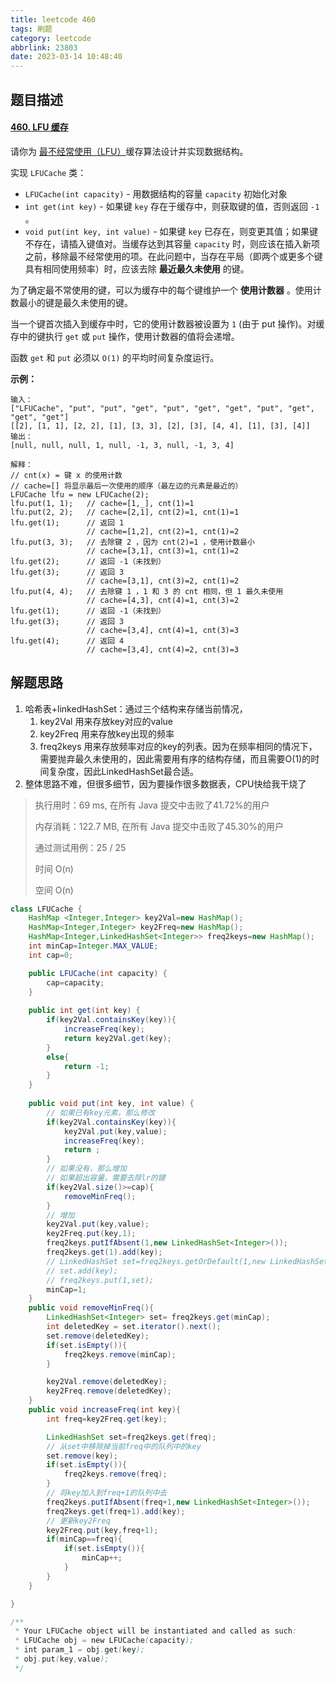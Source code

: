```yaml
---
title: leetcode 460
tags: 刷题
category: leetcode
abbrlink: 23803
date: 2023-03-14 10:48:40
---
```




## 题目描述

#### [460. LFU 缓存](https://leetcode.cn/problems/lfu-cache/)



请你为 [最不经常使用（LFU）](https://baike.baidu.com/item/缓存算法)缓存算法设计并实现数据结构。

实现 `LFUCache` 类：

- `LFUCache(int capacity)` - 用数据结构的容量 `capacity` 初始化对象
- `int get(int key)` - 如果键 `key` 存在于缓存中，则获取键的值，否则返回 `-1` 。
- `void put(int key, int value)` - 如果键 `key` 已存在，则变更其值；如果键不存在，请插入键值对。当缓存达到其容量 `capacity` 时，则应该在插入新项之前，移除最不经常使用的项。在此问题中，当存在平局（即两个或更多个键具有相同使用频率）时，应该去除 **最近最久未使用** 的键。

为了确定最不常使用的键，可以为缓存中的每个键维护一个 **使用计数器** 。使用计数最小的键是最久未使用的键。

当一个键首次插入到缓存中时，它的使用计数器被设置为 `1` (由于 put 操作)。对缓存中的键执行 `get` 或 `put` 操作，使用计数器的值将会递增。

函数 `get` 和 `put` 必须以 `O(1)` 的平均时间复杂度运行。

 

**示例：**

```
输入：
["LFUCache", "put", "put", "get", "put", "get", "get", "put", "get", "get", "get"]
[[2], [1, 1], [2, 2], [1], [3, 3], [2], [3], [4, 4], [1], [3], [4]]
输出：
[null, null, null, 1, null, -1, 3, null, -1, 3, 4]

解释：
// cnt(x) = 键 x 的使用计数
// cache=[] 将显示最后一次使用的顺序（最左边的元素是最近的）
LFUCache lfu = new LFUCache(2);
lfu.put(1, 1);   // cache=[1,_], cnt(1)=1
lfu.put(2, 2);   // cache=[2,1], cnt(2)=1, cnt(1)=1
lfu.get(1);      // 返回 1
                 // cache=[1,2], cnt(2)=1, cnt(1)=2
lfu.put(3, 3);   // 去除键 2 ，因为 cnt(2)=1 ，使用计数最小
                 // cache=[3,1], cnt(3)=1, cnt(1)=2
lfu.get(2);      // 返回 -1（未找到）
lfu.get(3);      // 返回 3
                 // cache=[3,1], cnt(3)=2, cnt(1)=2
lfu.put(4, 4);   // 去除键 1 ，1 和 3 的 cnt 相同，但 1 最久未使用
                 // cache=[4,3], cnt(4)=1, cnt(3)=2
lfu.get(1);      // 返回 -1（未找到）
lfu.get(3);      // 返回 3
                 // cache=[3,4], cnt(4)=1, cnt(3)=3
lfu.get(4);      // 返回 4
                 // cache=[3,4], cnt(4)=2, cnt(3)=3
```

## 解题思路

1. 哈希表+linkedHashSet：通过三个结构来存储当前情况，
   1. key2Val 用来存放key对应的value
   2. key2Freq 用来存放key出现的频率
   3. freq2keys 用来存放频率对应的key的列表。因为在频率相同的情况下，需要抛弃最久未使用的，因此需要用有序的结构存储，而且需要O(1)的时间复杂度，因此LinkedHashSet最合适。
2. 整体思路不难，但很多细节，因为要操作很多数据表，CPU快给我干烧了

> 执行用时：69 ms, 在所有 Java 提交中击败了41.72%的用户
>
> 内存消耗：122.7 MB, 在所有 Java 提交中击败了45.30%的用户
>
> 通过测试用例：25 / 25
>
> 时间 O(n)
>
> 空间 O(n)

```java
class LFUCache {
    HashMap <Integer,Integer> key2Val=new HashMap();
    HashMap<Integer,Integer> key2Freq=new HashMap();
    HashMap<Integer,LinkedHashSet<Integer>> freq2keys=new HashMap();
    int minCap=Integer.MAX_VALUE;
    int cap=0;

    public LFUCache(int capacity) {
        cap=capacity;
    }
    
    public int get(int key) {
        if(key2Val.containsKey(key)){
            increaseFreq(key);
            return key2Val.get(key); 
        }
        else{
            return -1;
        }
    }
    
    public void put(int key, int value) {
        // 如果已有key元素，那么修改
        if(key2Val.containsKey(key)){
            key2Val.put(key,value);
            increaseFreq(key);
            return ;
        }
        // 如果没有，那么增加
        // 如果超出容量，需要去除lr的键
        if(key2Val.size()>=cap){
            removeMinFreq();
        }
        // 增加
        key2Val.put(key,value);
        key2Freq.put(key,1);
        freq2keys.putIfAbsent(1,new LinkedHashSet<Integer>());
        freq2keys.get(1).add(key);
        // LinkedHashSet set=freq2keys.getOrDefault(1,new LinkedHashSet<Integer>());
        // set.add(key);
        // freq2keys.put(1,set);
        minCap=1;
    }
    public void removeMinFreq(){
        LinkedHashSet<Integer> set= freq2keys.get(minCap);
        int deletedKey = set.iterator().next();
        set.remove(deletedKey);
        if(set.isEmpty()){
            freq2keys.remove(minCap);
        }

        key2Val.remove(deletedKey);
        key2Freq.remove(deletedKey);
    }
    public void increaseFreq(int key){
        int freq=key2Freq.get(key);

        LinkedHashSet set=freq2keys.get(freq);
        // 从set中移除掉当前freq中的队列中的key
        set.remove(key);
        if(set.isEmpty()){
            freq2keys.remove(freq);
        }
        // 将key加入到freq+1的队列中去
        freq2keys.putIfAbsent(freq+1,new LinkedHashSet<Integer>());
        freq2keys.get(freq+1).add(key);
        // 更新key2Freq
        key2Freq.put(key,freq+1);
        if(minCap==freq){
            if(set.isEmpty()){
                minCap++;
            }
        }
    }

}

/**
 * Your LFUCache object will be instantiated and called as such:
 * LFUCache obj = new LFUCache(capacity);
 * int param_1 = obj.get(key);
 * obj.put(key,value);
 */
```

